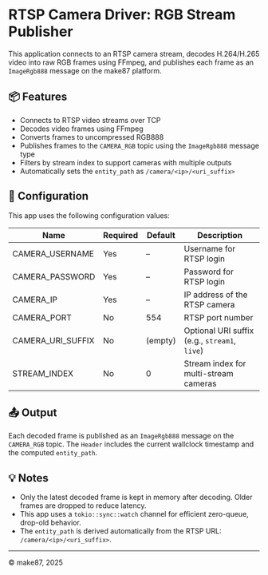 # RTSP Camera Driver: RGB Stream Publisher

This application connects to an RTSP camera stream, decodes H.264/H.265 video into raw RGB frames using FFmpeg, and publishes each frame as an `ImageRgb888` message on the make87 platform.

## 📦 Features

- Connects to RTSP video streams over TCP
- Decodes video frames using FFmpeg
- Converts frames to uncompressed RGB888
- Publishes frames to the `CAMERA_RGB` topic using the `ImageRgb888` message type
- Filters by stream index to support cameras with multiple outputs
- Automatically sets the `entity_path` as `/camera/<ip>/<uri_suffix>`

## 🔧 Configuration

This app uses the following configuration values:

| Name               | Required | Default | Description                                   |
|--------------------|----------|---------|-----------------------------------------------|
| CAMERA_USERNAME    | Yes      | –       | Username for RTSP login                       |
| CAMERA_PASSWORD    | Yes      | –       | Password for RTSP login                       |
| CAMERA_IP          | Yes      | –       | IP address of the RTSP camera                 |
| CAMERA_PORT        | No       | 554     | RTSP port number                              |
| CAMERA_URI_SUFFIX  | No       | (empty) | Optional URI suffix (e.g., `stream1`, `live`) |
| STREAM_INDEX       | No       | 0       | Stream index for multi-stream cameras         |

## 📤 Output

Each decoded frame is published as an `ImageRgb888` message on the `CAMERA_RGB` topic. The `Header` includes the current wallclock timestamp and the computed `entity_path`.

## 💡 Notes

- Only the latest decoded frame is kept in memory after decoding. Older frames are dropped to reduce latency.
- This app uses a `tokio::sync::watch` channel for efficient zero-queue, drop-old behavior.
- The `entity_path` is derived automatically from the RTSP URL: `/camera/<ip>/<uri_suffix>`.

---

© make87, 2025
